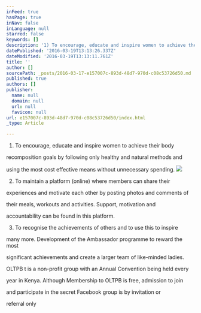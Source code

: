 ```yaml
---
inFeed: true
hasPage: true
inNav: false
inLanguage: null
starred: false
keywords: []
description: '1) To encourage, educate and inspire women to achieve their body'
datePublished: '2016-03-19T13:13:26.337Z'
dateModified: '2016-03-19T13:13:11.761Z'
title: ''
author: []
sourcePath: _posts/2016-03-17-e157007c-893d-48d7-970d-c08c53726d50.md
published: true
authors: []
publisher:
  name: null
  domain: null
  url: null
  favicon: null
url: e157007c-893d-48d7-970d-c08c53726d50/index.html
_type: Article

---
```

1) To encourage, educate and inspire women to achieve their body

recomposition goals by following only healthy and natural methods and

using the most cost effective means without unnecessary spending.
![](https://the-grid-user-content.s3-us-west-2.amazonaws.com/16f68c29-af72-461b-828b-9fcec67550a9.png)

2) To maintain a platform (online) where members can share their

experiences and motivate each other by posting photos and comments of

their meals, workouts and activities. Support, motivation and

accountability can be found in this platform.

3) To recognise the achievements of others and to use this to inspire

many more. Development of the Ambassador programme to reward the most

significant achievements and create a larger team of like-minded ladies.

OLTPB t is a non-profit group with an Annual Convention being held every

year in Kenya. Although Membership to OLTPB is free, admission to join

and participate in the secret Facebook group is by invitation or

referral only